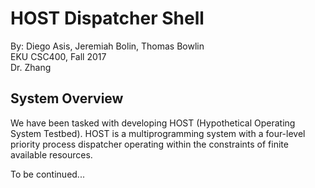 #  HOST Dispatcher Shell
By: Diego Asis, Jeremiah Bolin, Thomas Bowlin  
EKU CSC400, Fall 2017  
Dr. Zhang  

## System Overview
We have been tasked with developing HOST (Hypothetical Operating System Testbed). HOST is a multiprogramming system
with a four-level priority process dispatcher operating within the constraints of finite available resources.

To be continued...